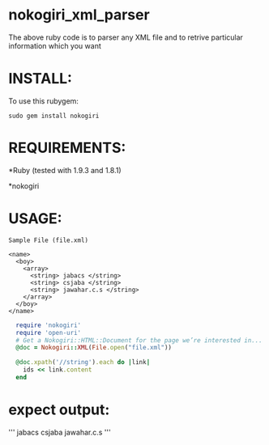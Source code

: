nokogiri_xml_parser
===================

The above ruby code is to parser any XML file and to retrive particular information which you want


INSTALL:
========

To use this rubygem:
```
sudo gem install nokogiri
```

REQUIREMENTS:
=============

*Ruby (tested with 1.9.3 and 1.8.1)

*nokogiri

USAGE:
=======

```
Sample File (file.xml)

<name>
  <boy>
    <array>
      <string> jabacs </string>
      <string> csjaba </string>
      <string> jawahar.c.s </string>
    </array>
  </boy>
</name>
```
```ruby
  require 'nokogiri'
  require 'open-uri'
  # Get a Nokogiri::HTML::Document for the page we’re interested in...
  @doc = Nokogiri::XML(File.open("file.xml"))

  @doc.xpath('//string').each do |link|
    ids << link.content
  end
```


expect output:
=============
'''
jabacs
csjaba
jawahar.c.s
'''



